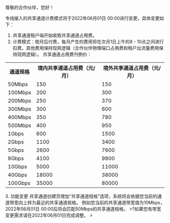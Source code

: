 尊敬的合作伙伴，您好！

专线接入的共享通道计费模式将于2022年06月01日 00:00进行变更，具体变更如下：
1. 共享通道租户端开始收取共享通道占用费。
2. 计费模式：按月后付费，每月产生的费用将在次月1日上午的8 - 10点之间进行扣费。其他费用保持现网逻辑（合作伙伴物理端口占用费和租户出流量费用保持现网逻辑）。
共享通道占用费刊例价：
<table>
<tr>
<th>通道规格</th>
<th>境内共享通道占用费（元/月）</th>
<th>境外共享通道占用费（元/月）</th>
</tr>
<tr>
<td>50Mbps</td>
<td>150</td>
<td>150</td>
</tr>
<tr>
<td>100Mbps</td>
<td>200</td>
<td>300</td>
</tr>
<tr>
<td>200Mbps</td>
<td>250</td>
<td>370</td>
</tr>
<tr>
<td>300Mbps</td>
<td>300</td>
<td>600</td>
</tr>
<tr>
<td>400Mbps</td>
<td>350</td>
<td>780</td>
</tr>
<tr>
<td>500Mbps</td>
<td>400</td>
<td>950</td>
</tr>
<tr>
<td>1Gbps</td>
<td>600</td>
<td>1500</td>
</tr>
<tr>
<td>2Gbps</td>
<td>1100</td>
<td>3400</td>
</tr>
<tr>
<td>5Gbps</td>
<td>2600</td>
<td>7600</td>
</tr>
<tr>
<td>8Gbps</td>
<td>4100</td>
<td>9800</td>
</tr>
<tr>
<td>10Gbps</td>
<td>5000</td>
<td>11000</td>
</tr>
<tr>
<td>40Gbps</td>
<td>18000</td>
<td>38000</td>
</tr>
<tr>
<td>100Gbps</td>
<td>35000</td>
<td>80000</td>
</tr>
</table>
3. 功能变更
共享通道创建页增加“共享通道规格”选项，系统将会依据您当前的通道带宽向上转为最近的共享通道规格。
例如您当前的共享通道带宽值为10Mbps，2022年06月01日 00:00后将会匹配50Mbps的共享通道规格。
>?如果您有带宽变更需求请在2022年06月01日完成调整。
>
